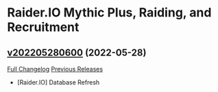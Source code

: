 # Raider.IO Mythic Plus, Raiding, and Recruitment

## [v202205280600](https://github.com/RaiderIO/raiderio-addon/tree/v202205280600) (2022-05-28)
[Full Changelog](https://github.com/RaiderIO/raiderio-addon/compare/v202205270600...v202205280600) [Previous Releases](https://github.com/RaiderIO/raiderio-addon/releases)

- [Raider.IO] Database Refresh  

